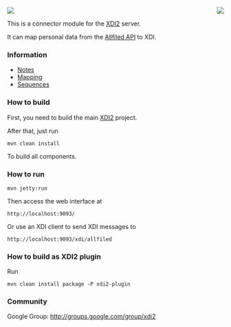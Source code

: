 <a href="http://projectdanube.org/" target="_blank"><img src="http://peacekeeper.github.com/xdi2/images/projectdanube_logo.png" align="right"></a>
<img src="http://peacekeeper.github.com/xdi2/images/logo64.png"><br>

This is a connector module for the [XDI2](http://github.com/projectdanube/xdi2) server.

It can map personal data from the [Allfiled API](https://demo.allfiled.com/apisite/docs/overview/intro) to XDI. 

### Information

* [Notes](https://github.com/projectdanube/xdi2-connector-allfiled/wiki/Notes)
* [Mapping](https://github.com/projectdanube/xdi2-connector-allfiled/wiki/Mapping)
* [Sequences](https://github.com/projectdanube/xdi2-connector-allfiled/wiki/Sequences)

### How to build

First, you need to build the main [XDI2](http://github.com/projectdanube/xdi2) project.

After that, just run

    mvn clean install

To build all components.

### How to run

    mvn jetty:run

Then access the web interface at

	http://localhost:9093/

Or use an XDI client to send XDI messages to

    http://localhost:9093/xdi/allfiled

### How to build as XDI2 plugin

Run

    mvn clean install package -P xdi2-plugin

### Community

Google Group: http://groups.google.com/group/xdi2
